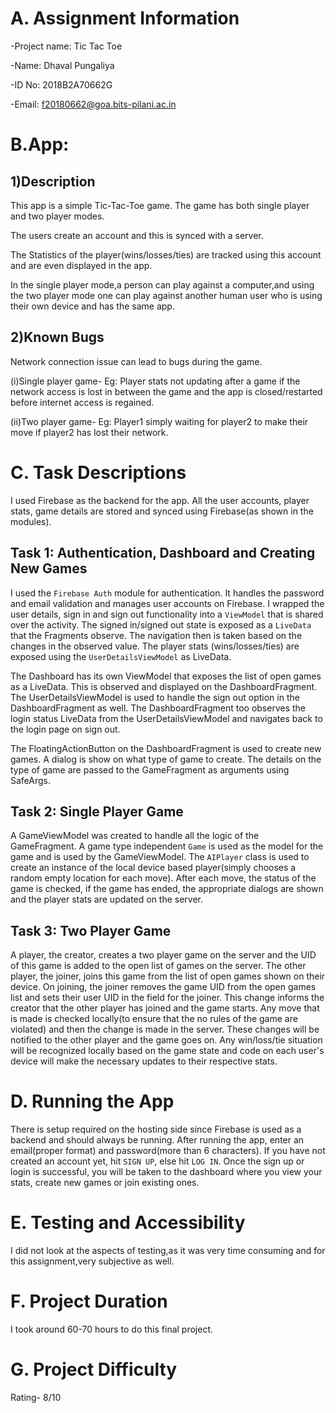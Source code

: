 # A. Assignment Information

-Project name: Tic Tac Toe

-Name: Dhaval Pungaliya

-ID No: 2018B2A70662G

-Email: f20180662@goa.bits-pilani.ac.in


# B.App:
## 1)Description

This app is a simple Tic-Tac-Toe game. The game has both single player and two player modes.

The users create an account and this is synced with a server.
 
The Statistics of the player(wins/losses/ties) are tracked using this account and are even displayed in the app.

In the single player mode,a person can play against a computer,and using the two player mode one can play against another human user who is using their own device and has the same app.


## 2)Known Bugs

Network connection issue can lead to bugs during the game. 

(i)Single player game- Eg: Player stats not updating after a game if the network access is lost in between the game and the app is closed/restarted before internet access is regained. 

(ii)Two player game- Eg: Player1 simply waiting for player2 to make their move if player2 has lost their network.


# C. Task Descriptions

I used Firebase as the backend for the app. All the user accounts, player stats, game details are stored and synced using Firebase(as shown in the modules).


## Task 1: Authentication, Dashboard and Creating New Games

I used the `Firebase Auth` module for authentication. It handles the password and email validation and manages user accounts on Firebase. I wrapped the user details, sign in and sign out functionality into a `ViewModel` that is shared over the activity. The signed in/signed out state is exposed as a `LiveData` that the Fragments observe. The navigation then is taken based on the changes in the observed value. The player stats (wins/losses/ties) are exposed using the `UserDetailsViewModel` as LiveData.

The Dashboard has its own ViewModel that exposes the list of open games as a LiveData. This is observed and displayed on the DashboardFragment. The UserDetailsViewModel is used to handle the sign out option in the DashboardFragment as well. The DashboardFragment too observes the login status LiveData from the UserDetailsViewModel and navigates back to the login page on sign out.

The FloatingActionButton on the DashboardFragment is used to create new games. A dialog is show on what type of game to create. The details on the type of game are passed to the GameFragment as arguments using SafeArgs.

## Task 2: Single Player Game

A GameViewModel was created to handle all the logic of the GameFragment. A game type independent `Game`  is used as the model for the game and is used by the GameViewModel. The `AIPlayer` class is used to create an instance of the local device based player(simply chooses a random empty location for each move). After each move, the status of the game is checked, if the game has ended, the appropriate dialogs are shown and the player stats are updated on the server.


## Task 3: Two Player Game

A player, the creator, creates a two player game on the server and the UID of this game is added to the open list of games on the server. The other player, the joiner, joins this game from the list of open games shown on their device. On joining, the joiner removes the game UID from the open games list and sets their user UID in the field for the joiner. This change informs the creator that the other player has joined and the game starts. Any move that is made is checked locally(to ensure that the no rules of the game are violated) and then the change is made in the server. These changes will be notified to the other player and the game goes on. Any win/loss/tie situation will be recognized locally based on the game state and code on each user's device will make the necessary updates to their respective stats.

# D. Running the App

There is setup required on the hosting side since Firebase is used as a backend and should always be running.
After running the app, enter an email(proper format) and password(more than 6 characters). If you have not created an account yet, hit `SIGN UP`, else hit `LOG IN`. Once the sign up or login is successful, you will be taken to the dashboard where you view your stats, create new games or join existing ones. 



# E. Testing and Accessibility

I did not look at the aspects of testing,as it was very time consuming and for this assignment,very subjective as well.

# F. Project Duration

I took around 60-70 hours to do this final project.

# G. Project Difficulty

Rating- 8/10
